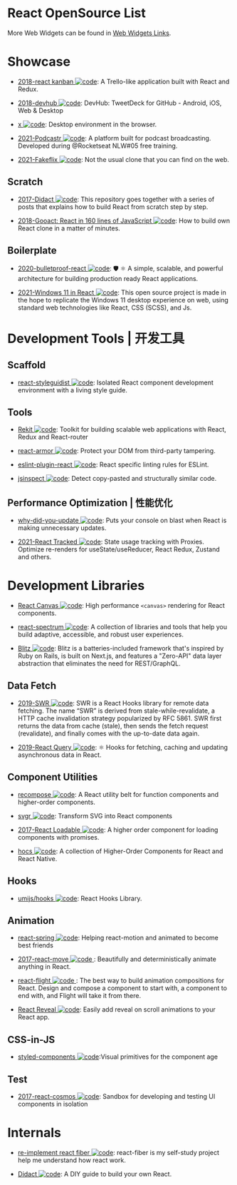 # React OpenSource List

More Web Widgets can be found in [Web Widgets Links](https://github.com/wx-chevalier/Awesome-Lists/blob/master/Web/Widgets/Web-Widgets-List.md).

# Showcase

- [2018-react kanban ![code](https://shorturl.at/dlxyK)](https://github.com/yogaboll/react-kanban): A Trello-like application built with React and Redux.

- [2018-devhub ![code](https://shorturl.at/dlxyK)](https://github.com/devhubapp/devhub): DevHub: TweetDeck for GitHub - Android, iOS, Web & Desktop

- [x ![code](https://shorturl.at/dlxyK)](https://github.com/DustinBrett/x): Desktop environment in the browser.

- [2021-Podcastr ![code](https://shorturl.at/dlxyK)](https://github.com/josepholiveira/podcastr): A platform built for podcast broadcasting. Developed during @Rocketseat NLW#05 free training.

- [2021-Fakeflix ![code](https://shorturl.at/dlxyK)](https://github.com/Th3Wall/Fakeflix): Not the usual clone that you can find on the web.

## Scratch

- [2017-Didact ![code](https://shorturl.at/dlxyK)](https://github.com/hexacta/didact): This repository goes together with a series of posts that explains how to build React from scratch step by step.

- [2018-Gooact: React in 160 lines of JavaScript ![code](https://shorturl.at/dlxyK)](https://parg.co/Y5s): How to build own React clone in a matter of minutes.

## Boilerplate

- [2020-bulletproof-react ![code](https://shorturl.at/dlxyK)](https://github.com/alan2207/bulletproof-react): 🛡️ ⚛️ A simple, scalable, and powerful architecture for building production ready React applications.

- [2021-Windows 11 in React ![code](https://shorturl.at/dlxyK)](https://github.com/blueedgetechno/windows11): This open source project is made in the hope to replicate the Windows 11 desktop experience on web, using standard web technologies like React, CSS (SCSS), and Js.

# Development Tools | 开发工具

## Scaffold

- [react-styleguidist ![code](https://shorturl.at/dlxyK)](https://github.com/styleguidist/react-styleguidist): Isolated React component development environment with a living style guide.

## Tools

- [Rekit ![code](https://shorturl.at/dlxyK)](https://github.com/supnate/rekit): Toolkit for building scalable web applications with React, Redux and React-router

- [react-armor ![code](https://shorturl.at/dlxyK)](https://github.com/elierotenberg/react-armor): Protect your DOM from third-party tampering.

- [eslint-plugin-react ![code](https://shorturl.at/dlxyK)](https://parg.co/b11): React specific linting rules for ESLint.

- [jsinspect ![code](https://shorturl.at/dlxyK)](https://github.com/danielstjules/jsinspect): Detect copy-pasted and structurally similar code.

## Performance Optimization | 性能优化

- [why-did-you-update ![code](https://shorturl.at/dlxyK)](https://github.com/garbles/why-did-you-update): Puts your console on blast when React is making unnecessary updates.

- [2021-React Tracked ![code](https://shorturl.at/dlxyK)](https://github.com/dai-shi/react-tracked): State usage tracking with Proxies. Optimize re-renders for useState/useReducer, React Redux, Zustand and others.

# Development Libraries

- [React Canvas ![code](https://shorturl.at/dlxyK)](https://github.com/Flipboard/react-canvas): High performance `<canvas>` rendering for React components.

- [react-spectrum ![code](https://shorturl.at/dlxyK)](https://github.com/adobe/react-spectrum): A collection of libraries and tools that help you build adaptive, accessible, and robust user experiences.

- [Blitz ![code](https://shorturl.at/dlxyK)](https://blitzjs.com/): Blitz is a batteries-included framework that's inspired by Ruby on Rails, is built on Next.js, and features a "Zero-API" data layer abstraction that eliminates the need for REST/GraphQL.

## Data Fetch

- [2019-SWR ![code](https://shorturl.at/dlxyK)](https://github.com/zeit/swr): SWR is a React Hooks library for remote data fetching. The name “SWR” is derived from stale-while-revalidate, a HTTP cache invalidation strategy popularized by RFC 5861. SWR first returns the data from cache (stale), then sends the fetch request (revalidate), and finally comes with the up-to-date data again.

- [2019-React Query ![code](https://shorturl.at/dlxyK)](https://github.com/tannerlinsley/react-query): ⚛️ Hooks for fetching, caching and updating asynchronous data in React.

## Component Utilities

- [recompose ![code](https://shorturl.at/dlxyK)](https://github.com/acdlite/recompose/blob/master/docs/API.md#withstate): A React utility belt for function components and higher-order components.

- [svgr ![code](https://shorturl.at/dlxyK)](https://github.com/smooth-code/svgr): Transform SVG into React components

- [2017-React Loadable ![code](https://shorturl.at/dlxyK)](https://github.com/thejameskyle/react-loadable): A higher order component for loading components with promises.

- [hocs ![code](https://shorturl.at/dlxyK)](https://github.com/deepsweet/hocs): A collection of Higher-Order Components for React and React Native.

## Hooks

- [umijs/hooks ![code](https://shorturl.at/dlxyK)](https://github.com/umijs/hooks): React Hooks Library.

## Animation

- [react-spring ![code](https://shorturl.at/dlxyK)](https://github.com/drcmda/react-spring): Helping react-motion and animated to become best friends

- [2017-react-move ![code](https://shorturl.at/dlxyK) ](https://github.com/tannerlinsley/react-move): Beautifully and deterministically animate anything in React.

- [react-flight ![code](https://shorturl.at/dlxyK) ](https://github.com/jondot/react-flight): The best way to build animation compositions for React. Design and compose a component to start with, a component to end with, and Flight will take it from there.

- [React Reveal ![code](https://shorturl.at/dlxyK)](https://github.com/rnosov/react-reveal): Easily add reveal on scroll animations to your React app.

## CSS-in-JS

- [styled-components ![code](https://shorturl.at/dlxyK)](https://github.com/styled-components/styled-components):Visual primitives for the component age

## Test

- [2017-react-cosmos ![code](https://shorturl.at/dlxyK)](https://cubox.pro/c/SwAGqu): Sandbox for developing and testing UI components in isolation

# Internals

- [re-implement react fiber ![code](https://shorturl.at/dlxyK)](https://github.com/tranbathanhtung/react-fiber-implement): react-fiber is my self-study project help me understand how react work.

- [Didact ![code](https://shorturl.at/dlxyK)](https://github.com/pomber/didact): A DIY guide to build your own React.
